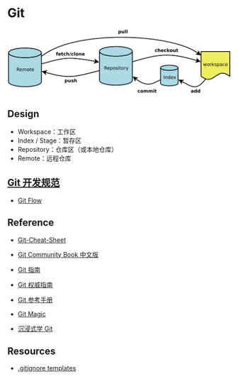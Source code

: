 # Git

![](pic/Git-Arch.png)

## Design

* Workspace：工作区
* Index / Stage：暂存区
* Repository：仓库区（或本地仓库）
* Remote：远程仓库

## [Git 开发规范](Dev-Specification.md)
* [Git Flow](git-flow/README.md)


## Reference
* [Git-Cheat-Sheet](https://github.com/flyhigher139/Git-Cheat-Sheet)

* [Git Community Book 中文版](http://gitbook.liuhui998.com/index.html)
* [Git 指南](https://git-scm.com/book/zh/v1/%E8%B5%B7%E6%AD%A5)
* [Git 权威指南](http://www.worldhello.net/gotgit/#git)
* [Git 参考手册](http://gitref.justjavac.com/)
* [Git Magic](http://www-cs-students.stanford.edu/~blynn/gitmagic/intl/zh_cn/)
* [沉浸式学 Git](http://igit.linuxtoy.org/contents.html)

## Resources
* [.gitignore templates](https://github.com/github/gitignore)
